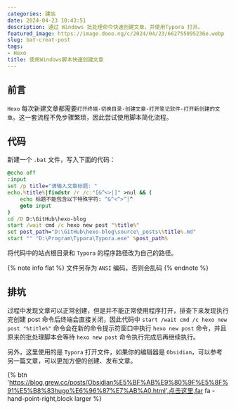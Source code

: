 ```yaml
---
categories: 建站
date: 2024-04-23 10:43:51
description: 通过 Windows 批处理命令快速创建文章，并使用Typora 打开。
featured_image: https://image.dooo.ng/c/2024/04/23/662755095236e.webp
slug: bat-creat-post
tags:
- Hexo
title: 使用Windows脚本快速创建文章
---
```


## 前言

`Hexo` 每次新建文章都需要`打开终端-切换目录-创建文章-打开笔记软件-打开新创建的文章`。这一套流程不免步骤繁琐，因此尝试使用脚本简化流程。

## 代码

新建一个 `.bat` 文件，写入下面的代码：

```bat
@echo off
:input
set /p title="请输入文章标题: "
echo.%title%|findstr /r /c:"[&^<>|]" >nul && (
    echo 标题不能包含以下特殊字符: ^&^<^>^|^
    goto input
)
cd /D D:\GitHub\hexo-blog
start /wait cmd /c hexo new post "%title%"
set post_path="D:\GitHub\hexo-blog\source\_posts\%title%.md"
start "" "D:\Program\Typora\Typora.exe" %post_path%
```

将代码中的站点根目录和 `Typora` 的程序路径改为自己的路径。

{% note info flat %} 
文件另存为 `ANSI` 编码，否则会乱码
{% endnote %}

## 排坑

过程中发现文章可以正常创建，但是并不能正常使用程序打开，排查下来发现执行完创建 post 命令后终端会直接关闭，因此代码中 `start /wait cmd /c hexo new post "%title%"` 命令会在新的命令提示符窗口中执行 `hexo new post` 命令，并且原来的批处理脚本会等待 `hexo new post` 命令执行完成后再继续执行。

另外，这里使用的是 `Typora` 打开文件，如果你的编辑器是 `Obsidian`，可以参考另一篇文章，可以更加方便的创建、发布文章。

{% btn 'https://blog.grew.cc/posts/Obsidian%E5%BF%AB%E9%80%9F%E5%8F%91%E5%B8%83hugo%E6%96%87%E7%AB%A0.html',点击这里,far fa -hand-point-right,block larger %} 

